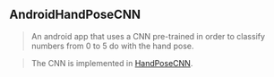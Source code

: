 ## AndroidHandPoseCNN

> An android app that uses a CNN pre-trained in order to classify numbers from 0 to 5 do with the hand pose.

> The CNN is implemented in [HandPoseCNN]( https://github.com/Dado1513/HandPoseCNN).

